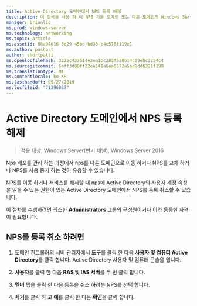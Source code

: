 ```yaml
---
title: Active Directory 도메인에서 NPS 등록 해제
description: 이 항목을 사용 하 여 NPS 기본 도메인 또는 다른 도메인의 Windows Server 2016에서 네트워크 정책 서버를 실행 하는 서버를 등록할 수 있습니다.
manager: brianlic
ms.prod: windows-server
ms.technology: networking
ms.topic: article
ms.assetid: 68a94616-3c29-45bd-bd33-e4c578f119e1
ms.author: pashort
author: shortpatti
ms.openlocfilehash: 3225c42ab14e2ea1bc283f520b14c09ebc2254c4
ms.sourcegitcommit: 6aff3d88ff22ea141a6ea6572a5ad8dd6321f199
ms.translationtype: MT
ms.contentlocale: ko-KR
ms.lasthandoff: 09/27/2019
ms.locfileid: "71396087"
---
```

# <a name="unregister-an-nps-from-an-active-directory-domain"></a>Active Directory 도메인에서 NPS 등록 해제

>적용 대상: Windows Server(반기 채널), Windows Server 2016

Nps 배포를 관리 하는 과정에서 nps를 다른 도메인으로 이동 하거나 NPS를 교체 하거나 NPS를 사용 중지 하는 것이 유용할 수 있습니다. 

NPS를 이동 하거나 서비스를 해제할 때 nps에 Active Directory의 사용자 계정 속성을 읽을 수 있는 권한이 있는 Active Directory 도메인에서 NPS를 등록 취소할 수 있습니다.

이 절차를 수행하려면 최소한 **Administrators** 그룹의 구성원이거나 이와 동등한 자격이 필요합니다.

## <a name="to-unregister-an-nps"></a>NPS를 등록 취소 하려면

1. 도메인 컨트롤러의 서버 관리자에서 **도구**를 클릭 한 다음 **사용자 및 컴퓨터 Active Directory**를 클릭 합니다. Active Directory 사용자 및 컴퓨터 콘솔을 엽니다.

2. **사용자**를 클릭 한 다음 **RAS 및 IAS 서버**를 두 번 클릭 합니다.

3. **멤버** 탭을 클릭 한 다음 등록을 취소 하려는 NPS를 선택 합니다.

4. **제거**를 클릭 하 고 **예**를 클릭 한 다음 **확인**을 클릭 합니다.

